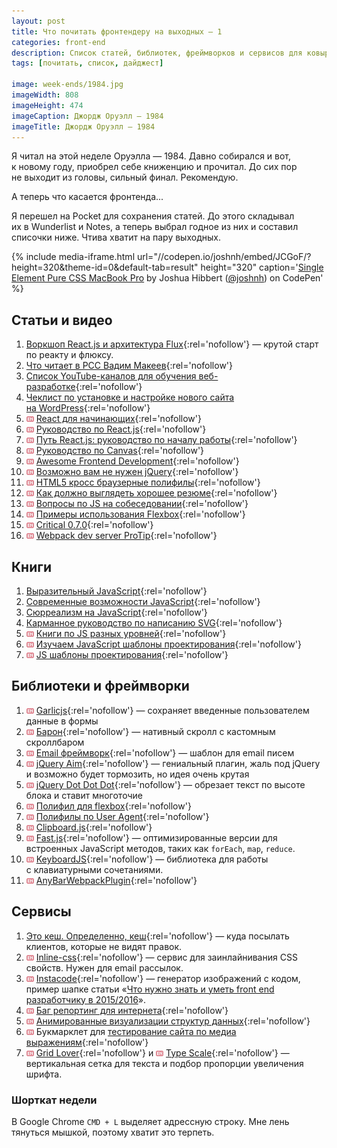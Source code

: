 ```yaml
---
layout: post
title: Что почитать фронтендеру на выходных — 1
categories: front-end
description: Список статей, библиотек, фреймворков и сервисов для ковыряния на выходных или в свободное время для фронтенд разработчика.
tags: [почитать, список, дайджест]

image: week-ends/1984.jpg
imageWidth: 808
imageHeight: 474
imageCaption: Джордж Оруэлл — 1984
imageTitle: Джордж Оруэлл — 1984
---
```


<style>
img[src="/img/en.gif"] {
	outline: none;
	vertical-align: middle;
}
</style>

Я читал на этой неделе Оруэлла — 1984. Давно собирался и вот, к новому году, приобрел себе книженцию и прочитал. До сих пор не выходит из головы, сильный финал. Рекомендую.

А теперь что касается фронтенда...

<!-- more -->

Я перешел на Pocket для сохранения статей. До этого складывал их в Wunderlist и Notes, а теперь выбрал годное из них и составил списочки ниже. Чтива хватит на пару выходных.

{% include media-iframe.html url="//codepen.io/joshnh/embed/JCGoF/?height=320&theme-id=0&default-tab=result" height="320" caption='<a href="http://codepen.io/joshnh/pen/JCGoF/" rel="nofollow">Single Element Pure CSS MacBook Pro</a> by Joshua Hibbert (<a href="http://codepen.io/joshnh" rel="nofollow">@joshnh</a>) on CodePen' %}

## Статьи и видео
1. [Воркшоп React.js и архитектура Flux][38]{:rel='nofollow'} — крутой старт по реакту и флюксу.
1. [Что читает в PCC Вадим Макеев][23]{:rel='nofollow'}
1. [Список YouTube-каналов для обучения веб-разработке][24]{:rel='nofollow'}
1. [Чеклист по установке и настройке нового сайта на WordPress][19]{:rel='nofollow'}
1. ![](/img/en.gif) [React для начинающих][39]{:rel='nofollow'}
1. ![](/img/en.gif) [Руководство по React.js][1]{:rel='nofollow'}
1. ![](/img/en.gif) [Путь React.js: руководство по началу работы][2]{:rel='nofollow'}
1. ![](/img/en.gif) [Руководство по Canvas][6]{:rel='nofollow'}
1. ![](/img/en.gif) [Awesome Frontend Development][8]{:rel='nofollow'}
1. ![](/img/en.gif) [Возможно вам не нужен jQuery][11]{:rel='nofollow'}
1. ![](/img/en.gif) [HTML5 кросс браузерные полифилы][7]{:rel='nofollow'}
1. ![](/img/en.gif) [Как должно выглядеть хорошее резюме][26]{:rel='nofollow'}
1. ![](/img/en.gif) [Вопросы по JS на собеседовании][35]{:rel='nofollow'}
1. ![](/img/en.gif) [Примеры использования Flexbox][36]{:rel='nofollow'}
1. ![](/img/en.gif) [Critical 0.7.0][37]{:rel='nofollow'}
1. ![](/img/en.gif) [Webpack dev server ProTip][40]{:rel='nofollow'}

## Книги
1. [Выразительный JavaScript][3]{:rel='nofollow'}
1. [Современные возможности JavaScript][16]{:rel='nofollow'}
1. [Сюрреализм на JavaScript][14]{:rel='nofollow'}
1. [Карманное руководство по написанию SVG][18]{:rel='nofollow'}
1. ![](/img/en.gif) [Книги по JS разных уровней][10]{:rel='nofollow'}
1. ![](/img/en.gif) [Изучаем JavaScript шаблоны проектирования][13]{:rel='nofollow'}
1. ![](/img/en.gif) [JS шаблоны проектирования][17]{:rel='nofollow'}

## Библиотеки и фреймворки
1. ![](/img/en.gif) [Garlicjs][9]{:rel='nofollow'} — сохраняет введенные пользователем данные в формы
1. ![](/img/en.gif) [Барон][12]{:rel='nofollow'} — нативный скролл с кастомным скроллбаром
1. ![](/img/en.gif) [Email фреймворк][5]{:rel='nofollow'} — шаблон для email писем
1. ![](/img/en.gif) [jQuery Aim][15]{:rel='nofollow'} — гениальный плагин, жаль под jQuery и возможно будет тормозить, но идея очень крутая
1. ![](/img/en.gif) [jQuery Dot Dot Dot][22]{:rel='nofollow'} — обрезает текст по высоте блока и ставит многоточие
1. ![](/img/en.gif) [Полифил для flexbox][32]{:rel='nofollow'}
1. ![](/img/en.gif) [Полифилы по User Agent][31]{:rel='nofollow'}
1. ![](/img/en.gif) [Clipboard.js][28]{:rel='nofollow'}
1. ![](/img/en.gif) [Fast.js][33]{:rel='nofollow'} — оптимизированные версии для встроенных JavaScript методов, таких как `forEach`, `map`, `reduce`.
1. ![](/img/en.gif) [KeyboardJS][34]{:rel='nofollow'} — библиотека для работы с клавиатурными сочетаниями.
1. ![](/img/en.gif) [AnyBarWebpackPlugin][41]{:rel='nofollow'}

## Сервисы
1. [Это кеш. Определенно, кеш][21]{:rel='nofollow'} — куда посылать клиентов, которые не видят правок.
1. ![](/img/en.gif) [Inline-css][4]{:rel='nofollow'} — сервис для заинлайнивания CSS свойств. Нужен для email рассылок.
1. ![](/img/en.gif) [Instacode][42]{:rel='nofollow'} — генератор изображений с кодом, пример шапке статьи «[Что нужно знать и уметь front end разработчику в 2015/2016](http://ymatuhin.ru/front-end/what_front_end_developer_need_to_know_in_2015-2016/)».
1. ![](/img/en.gif) [Баг репортинг для интернета][20]{:rel='nofollow'}
1. ![](/img/en.gif) [Анимированные визуализации структур данных][25]{:rel='nofollow'}
1. ![](/img/en.gif) Букмарклет для [тестирование сайта по медиа выражениям][27]{:rel='nofollow'}
1. ![](/img/en.gif) [Grid Lover][29]{:rel='nofollow'} и ![](/img/en.gif) [Type Scale][30]{:rel='nofollow'} — вертикальная сетка для текста и подбор пропорции увеличения шрифта.

### Шорткат недели
В Google Chrome `CMD + L` выделяет адрессную строку. Мне лень тянуться мышкой, поэтому хватит это терпеть.

[1]: http://reactfordesigners.com/labs/reactjs-introduction-for-people-who-know-just-enough-jquery-to-get-by/
[2]: https://blog.risingstack.com/the-react-way-getting-started-tutorial/
[3]: https://karmazzin.gitbooks.io/eloquentjavascript_ru/
[4]: http://templates.mailchimp.com/resources/inline-css/
[5]: http://emailframe.work/
[6]: http://www.html5canvastutorials.com/
[7]: https://github.com/Modernizr/Modernizr/wiki/HTML5-Cross-browser-Polyfills
[8]: https://github.com/dypsilon/frontend-dev-bookmarks
[9]: http://garlicjs.org/
[10]: http://bahmutov.calepin.co/javascript-books.html
[11]: http://youmightnotneedjquery.com/
[12]: https://github.com/Diokuz/baron
[13]: https://addyosmani.com/resources/essentialjsdesignpatterns/book/
[14]: http://bakhirev.biz/book/
[15]: https://github.com/cihadturhan/jquery-aim
[16]: https://learn.javascript.ru/es-modern
[17]: http://shichuan.github.io/javascript-patterns/
[18]: http://css-live.ru/articles/karmannoe-rukovodstvo-po-napisaniyu-svg-vvedenie.html
[19]: http://delka.name/blog/2013/01/russian-wordpress-setup-checklist/
[20]: https://webcompat.com/
[21]: http://clearyourcache.info/
[22]: http://dotdotdot.frebsite.nl/
[23]: https://gist.github.com/pepelsbey/3fb8c9fd54598ffe5ecd
[24]: http://habrahabr.ru/post/247893/
[25]: http://ru.visualgo.net/
[26]: http://www.careercup.com/resume
[27]: http://breakpointtester.com/
[28]: https://zenorocha.github.io/clipboard.js/
[29]: http://www.gridlover.net/try
[30]: http://type-scale.com/
[31]: https://cdn.polyfill.io/
[32]: https://github.com/10up/flexibility
[33]: https://github.com/codemix/fast.js/tree/master
[34]: https://github.com/RobertWHurst/KeyboardJS
[35]: https://github.com/shlomisas/interviews/tree/master/js
[36]: http://www.flexboxpatterns.com/
[37]: https://github.com/addyosmani/critical/releases/tag/v0.7.0
[38]: https://github.com/roman01la/react-flux-workshop/blob/master/README.md
[39]: https://reactforbeginners.com/
[40]: https://twitter.com/moox/status/672429852163706880
[41]: https://github.com/roman01la/anybar-webpack/blob/master/README.md
[42]: http://instacod.es/
